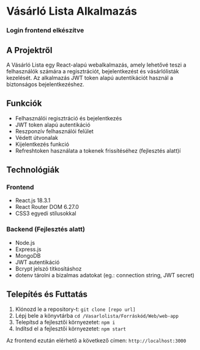 # Vásárló Lista Alkalmazás

### Login frontend elkészítve

## A Projektről

A Vásárló Lista egy React-alapú webalkalmazás, amely lehetővé teszi a felhasználók számára a regisztrációt, bejelentkezést és vásárlólisták kezelését. Az alkalmazás JWT token alapú autentikációt használ a biztonságos bejelentkezéshez.

## Funkciók

- Felhasználói regisztráció és bejelentkezés
- JWT token alapú autentikáció
- Reszponzív felhasználói felület
- Védett útvonalak
- Kijelentkezés funkció
- Refreshtoken használata a tokenek frissítéséhez (fejlesztés alatt)í

## Technológiák

### Frontend
- React.js 18.3.1
- React Router DOM 6.27.0
- CSS3 egyedi stílusokkal

### Backend (Fejlesztés alatt)
- Node.js
- Express.js
- MongoDB
- JWT autentikáció
- Bcrypt jelszó titkosításhoz
- dotenv tárolni a bizalmas adatokat (eg.: connection string, JWT secret)

## Telepítés és Futtatás

1. Klónozd le a repository-t: ```git clone [repo url]```
2. Lépj bele a könyvtárba ```cd /Vasarlolista/Forráskód/Web/web-app```
3. Telepítsd a fejlesztői környezetet: ```npm i```
4. Indítsd el a fejlesztői környezetet: ```npm start```


Az frontend ezután elérhető a következő címen: `http://localhost:3000`
